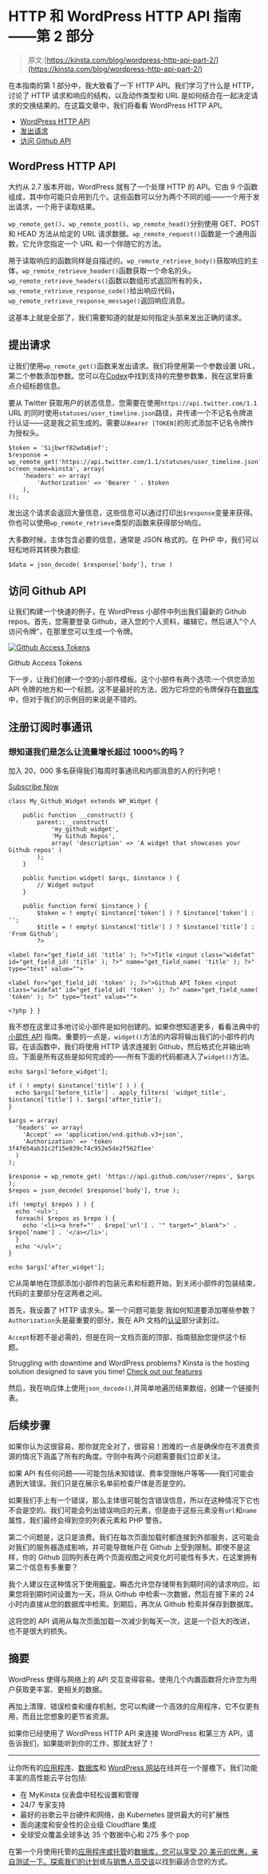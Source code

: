 # HTTP 和 WordPress HTTP API 指南——第 2 部分

> 原文:[https://kinsta.com/blog/wordpress-http-api-part-2/](https://kinsta.com/blog/wordpress-http-api-part-2/)

在本指南的第 1 部分中，我大致看了一下 HTTP API。我们学习了什么是 HTTP，讨论了 HTTP 请求和响应的结构，以及动作类型和 URL 是如何结合在一起决定请求的交换结果的。在这篇文章中，我们将看看 WordPress HTTP API。

*   [WordPress HTTP API](#wordpress-http-api)
*   [发出请求](#making-requests)
*   [访问 Github API](#accessing-github-api)

## WordPress HTTP API

大约从 2.7 版本开始，WordPress 就有了一个处理 HTTP 的 API。它由 9 个函数组成，其中你可能只会用到几个。这些函数可以分为两个不同的组——一个用于发出请求，一个用于读取结果。

`wp_remote_get()`、`wp_remote_post()`、`wp_remote_head()`分别使用 GET、POST 和 HEAD 方法从给定的 URL 请求数据。`wp_remote_request()`函数是一个通用函数，它允许您指定一个 URL 和一个伴随它的方法。

用于读取响应的函数同样是自描述的。`wp_remote_retrieve_body()`获取响应的主体，`wp_remote_retrieve_header()`函数获取一个命名的头。`wp_remote_retrieve_headers()`函数以数组形式返回所有的头，`wp_remote_retrieve_response_code()`给出响应代码，`wp_remote_retrieve_response_message()`返回响应消息。

这基本上就是全部了，我们需要知道的就是如何指定头部来发出正确的请求。


## 提出请求

让我们使用`wp_remote_get()`函数来发出请求。我们将使用第一个参数设置 URL，第二个参数添加参数。您可以在[Codex](https://codex.wordpress.org/Function_Reference/wp_remote_get)中找到支持的完整参数集，我在这里将重点介绍标题信息。

要从 Twitter 获取用户的状态信息，您需要在使用`https://api.twitter.com/1.1` URL 的同时使用`statuses/user_timeline.json`路径，并传递一个不记名令牌进行认证——这是我之前生成的。需要以`Bearer [TOKEN]`的形式添加不记名令牌作为授权头。

```
$token = 'Sijbwrf82wdaBief'; 
$response = wp_remote_get('https://api.twitter.com/1.1/statuses/user_timeline.json?screen_name=kinsta', array(
    'headers' => array(
        'Authorization' => 'Bearer ' . $token
    ),
));
```

发出这个请求会返回大量信息，这些信息可以通过打印出`$response`变量来获得。你也可以使用`wp_remote_retrieve`类型的函数来获得部分响应。

大多数时候，主体包含必要的信息，通常是 JSON 格式的。在 PHP 中，我们可以轻松地将其转换为数组:

```
$data = json_decode( $response['body'], true ) 
```

## 访问 Github API

让我们构建一个快速的例子，在 WordPress 小部件中列出我们最新的 Github repos。首先，您需要登录 Github，进入您的个人资料，编辑它，然后进入“个人访问令牌”，在那里您可以生成一个令牌。

[![Github Access Tokens](img/3c16604c79a66db7615307b6aa20447a.png)](https://kinsta.com/wp-content/uploads/2015/08/Screen-Shot-2015-08-31-at-14.45.52.png)

Github Access Tokens



下一步，让我们创建一个空的小部件模板。这个小部件有两个选项:一个供您添加 API 令牌的地方和一个标题。这不是最好的方法，因为它将您的令牌保存在[数据库](https://kinsta.com/knowledgebase/wordpress-database/)中，但对于我们的示例目的来说是不错的。

 ## 注册订阅时事通讯



### 想知道我们是怎么让流量增长超过 1000%的吗？

加入 20，000 多名获得我们每周时事通讯和内部消息的人的行列吧！

[Subscribe Now](#newsletter)

```
class My_Github_Widget extends WP_Widget {

	public function __construct() {
		parent::__construct(
			'my_github_widget',
			'My Github Repos',
			array( 'description' => 'A widget that showcases your Github repos' )
		);
	}

	public function widget( $args, $instance ) {
		// Widget output
	}

	public function form( $instance ) {
		$token = ! empty( $instance['token'] ) ? $instance['token'] : '';
		$title = ! empty( $instance['title'] ) ? $instance['title'] : 'From Github';
		?>
```

```
<label for="get_field_id( 'title' ); ?>">Title <input class="widefat" id="get_field_id( 'title' ); ?>" name="get_field_name( 'title' ); ?>" type="text" value="">

<label for="get_field_id( 'token' ); ?>">Github API Token <input class="widefat" id="get_field_id( 'token' ); ?>" name="get_field_name( 'token' ); ?>" type="text" value="">

<?php } }
```

我不想在这里过多地讨论小部件是如何创建的。如果你想知道更多，看看法典中的[小部件 API](https://codex.wordpress.org/Widgets_API) 指南。重要的一点是，`widget()`方法的内容将输出我们的小部件的内容。在该函数中，我们将使用 HTTP 请求连接到 Github，然后格式化并输出响应。下面是所有这些是如何完成的——所有下面的代码都进入了`widget()`方法。

```
echo $args['before_widget']; 

if ( ! empty( $instance['title'] ) ) { 
  echo $args['before_title'] . apply_filters( 'widget_title', $instance['title'] ). $args['after_title']; 
} 

$args = array( 
  'headers' => array( 
    'Accept' => 'application/vnd.github.v3+json', 
    'Authorization' => 'token 3f4f654ab31c2f15e839c74c952e5de2f562f1ee' 
  ) 
); 

$response = wp_remote_get( 'https://api.github.com/user/repos', $args ); 
$repos = json_decode( $response['body'], true ); 

if( !empty( $repos ) ) { 
  echo '<ul>'; 
  foreach( $repos as $repo ) { 
    echo '<li><a href="' . $repo['url'] . '" target="_blank">' . $repo['name'] . '</a></li>'; 
  } 
  echo '</ul>'; 
} 

echo $args['after_widget'];
```

它从简单地在顶部添加小部件的包装元素和标题开始，到关闭小部件的包装结束，代码的主要部分在这两者之间。

首先，我设置了 HTTP 请求头。第一个问题可能是:我如何知道要添加哪些参数？`Authorization`头是最重要的部分，我在 API 文档的[认证](https://developer.github.com/v3/#authentication)部分读到过。

`Accept`标题不是必需的，但是在同一文档页面的顶部，指南鼓励您提供这个标题。

Struggling with downtime and WordPress problems? Kinsta is the hosting solution designed to save you time! [Check out our features](https://kinsta.com/features/)

然后，我在响应体上使用`json_decode()`,并简单地遍历结果数组，创建一个链接列表。


## 后续步骤

如果你认为这很容易，那你就完全对了，很容易！困难的一点是确保你在不浪费资源的情况下涵盖了所有的角度。守则中有两个问题需要我们立即关注。

如果 API 有任何问题——可能包括未知错误、费率受限帐户等等——我们可能会遇到大错误。我们只是在展示名单前检查尸体是否是空的。

如果我们手上有一个错误，那么主体很可能包含错误信息，所以在这种情况下它也不会是空的。我们可能会列出错误响应的元素，但是由于这些元素没有`url`和`name`属性，我们最终会得到空的列表元素和 PHP 警告。

第二个问题是，这只是浪费。我们在每次页面加载时都连接到外部服务，这可能会对我们的服务器造成影响，并可能导致帐户在 Github 上受到限制。即使不是这样，你的 Github 回购列表在两个页面视图之间变化的可能性有多大，在这里拥有第二个信息有多重要？

我个人建议在这种情况下使用[瞬变](https://codex.wordpress.org/Transients_API)。瞬态允许您存储带有到期时间的请求响应。如果您将到期时间设置为一天，将从 Github 中检索一次数据，然后在接下来的 24 小时内直接从您的数据库中检索。到期后，再次从 Github 检索并保存到数据库。

这将您的 API 调用从每次页面加载一次减少到每天一次，这是一个巨大的改进，也不是很大的损失。


## 摘要

WordPress 使得与网络上的 API 交互变得容易。使用几个内置函数将允许您为用户获取更丰富、更相关的数据。

再加上清理、错误检查和缓存机制，您可以构建一个高效的应用程序，它不仅更有用，而且比您想象的更节省资源。

如果你已经使用了 WordPress HTTP API 来连接 WordPress 和第三方 API，请告诉我们，如果能听到你的工作，那就太好了！

* * *

让你所有的[应用程序](https://kinsta.com/application-hosting/)、[数据库](https://kinsta.com/database-hosting/)和 [WordPress 网站](https://kinsta.com/wordpress-hosting/)在线并在一个屋檐下。我们功能丰富的高性能云平台包括:

*   在 MyKinsta 仪表盘中轻松设置和管理
*   24/7 专家支持
*   最好的谷歌云平台硬件和网络，由 Kubernetes 提供最大的可扩展性
*   面向速度和安全性的企业级 Cloudflare 集成
*   全球受众覆盖全球多达 35 个数据中心和 275 多个 pop

在第一个月使用托管的[应用程序或托管](https://kinsta.com/application-hosting/)的[数据库，您可以享受 20 美元的优惠，亲自测试一下。探索我们的](https://kinsta.com/database-hosting/)[计划](https://kinsta.com/plans/)或[与销售人员交谈](https://kinsta.com/contact-us/)以找到最适合您的方式。
